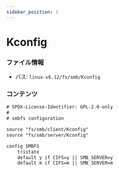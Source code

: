 ```yaml
---
sidebar_position: 1
---
```

# Kconfig

### ファイル情報

- パス: `linux-v6.12/fs/smb/Kconfig`

### コンテンツ

```txt
# SPDX-License-Identifier: GPL-2.0-only
#
# smbfs configuration

source "fs/smb/client/Kconfig"
source "fs/smb/server/Kconfig"

config SMBFS
	tristate
	default y if CIFS=y || SMB_SERVER=y
	default m if CIFS=m || SMB_SERVER=m

```
